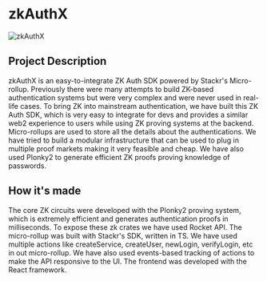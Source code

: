# zkAuthX

![zkAuthX](https://github.com/user-attachments/assets/f886538c-be3c-4d6c-8350-1eac9941f89b)

## Project Description
zkAuthX is an easy-to-integrate ZK Auth SDK powered by Stackr's Micro-rollup. Previously there were many attempts to build ZK-based authentication systems but were very complex and were never used in real-life cases. To bring ZK into mainstream authentication, we have built this ZK Auth SDK, which is very easy to integrate for devs and provides a similar web2 experience to users while using ZK proving systems at the backend. Micro-rollups are used to store all the details about the authentications. We have tried to build a modular infrastructure that can be used to plug in multiple proof markets making it very feasible and cheap. We have also used Plonky2 to generate efficient ZK proofs proving knowledge of passwords.

## How it's made
The core ZK circuits were developed with the Plonky2 proving system, which is extremely efficient and generates authentication proofs in milliseconds. To expose these zk crates we have used Rocket API. The micro-rollup was built with Stackr's SDK, written in TS. We have used multiple actions like createService, createUser, newLogin, verifyLogin, etc in out micro-rollup. We have also used events-based tracking of actions to make the API responsive to the UI. The frontend was developed with the React framework.
